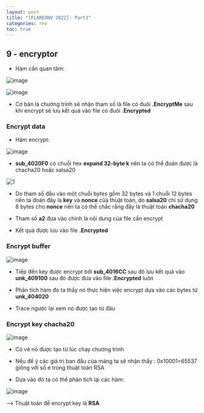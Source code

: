 ```yaml
---
layout: post
title: "[FLAREON9 2022]: Part3"
categories: rev
toc: true
---
```


## 9 - encryptor

- Hàm cần quan tâm:

![image](https://user-images.githubusercontent.com/91442807/202218850-5796cfbc-d11a-4cab-8edb-f6124a730e35.png)

![image](https://user-images.githubusercontent.com/91442807/202219020-44afd606-4057-4e4f-b26c-e973bcafa624.png)

- Cơ bản là chương trình sẽ nhận tham số là file có đuôi **.EncryptMe** sau khi encrypt sẽ lưu kết quả vào file có đuôi **.Encrypted**

### Encrypt data

- Hàm encrypt:

![image](https://user-images.githubusercontent.com/91442807/202221934-da5d2eb0-638d-4065-bfa4-f5c513f4493e.png)

- **sub_4020F0** có chuỗi hex **expand 32-byte k** nên ta có thể đoán được là chacha20 hoặc salsa20

![1](https://user-images.githubusercontent.com/91442807/202222662-70b47b13-ccad-47e3-bc17-783700d80fb5.png)

- Do tham số đầu vào một chuỗi bytes gồm 32 bytes và 1 chuỗi 12 bytes nên ta đoán đây là **key** và **nonce** của thuật toán, do **salsa20** chỉ sử dụng 8 bytes cho **nonce** nên ta có thể chắc rằng đây là thuật toán **chacha20**

- Tham số **a2** đưa vào chính là nội dung của file cần encrypt

- Kết quả được lưu vào file **.Encrypted**

### Encrypt buffer

![image](https://user-images.githubusercontent.com/91442807/202224890-5e056420-dde6-4811-967e-e7772d717565.png)

- Tiếp đến key được encrypt bởi **sub_4016CC** sau đó lưu kết quả vào **unk_409100** sau đó được đưa vào file **.Encrypted** luôn

- Phân tích hàm đó ta thấy nó thực hiện việc encrypt dựa vào các bytes từ **unk_404020**

- Trace ngược lại xem nó được tạo từ đâu

### Encrypt key chacha20

![image](https://user-images.githubusercontent.com/91442807/202225802-b93d41c0-b33a-47c4-b384-844f549b4f91.png)

- Có vẻ nó được tạo từ lúc chạy chương trình 

- Nếu để ý các giá trị ban đầu của mảng ta sẽ nhận thấy : 0x10001=65537 giống với số e trong thuật toán RSA

- Dựa vào đó ta có thể phân tích lại các hàm: 

![image](https://user-images.githubusercontent.com/91442807/202228764-ea06c7e5-8aea-4384-9f4c-b8d890e7c0cf.png)

--> Thuật toán để encrypt key là **RSA**




